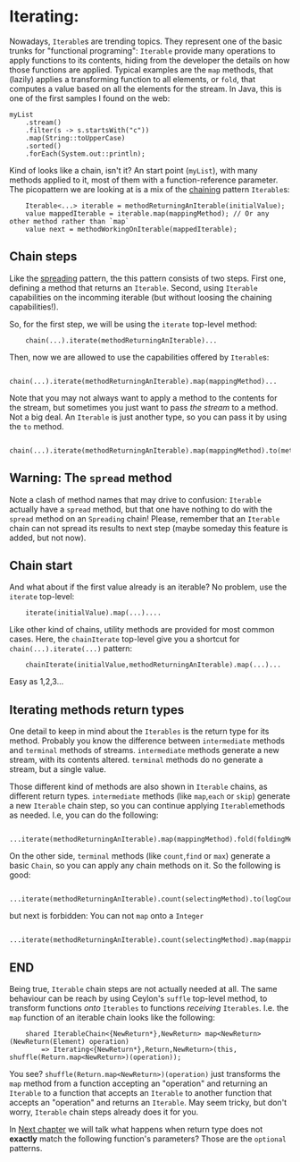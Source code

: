 # Iterating:
 Nowadays, `Iterable`s are trending topics.
 They represent one of the basic trunks for "functional programing": `Iterable` provide many operations to apply functions to 
 its contents, hiding from the developer the details on how those functions are applied.
 Typical examples are the `map` methods, that (lazily) applies a transforming function to all elements, or `fold`, that computes 
 a value based on all the elements for the stream. In Java, this is one of the first samples I found on the web:
```
myList
    .stream()
    .filter(s -> s.startsWith("c"))
    .map(String::toUpperCase)
    .sorted()
    .forEach(System.out::println);
```
Kind of looks like a chain, isn't it? An start point (`myList`), with many methods applied to it, 
most of them with a function-reference parameter.
The picopattern we are looking at is a mix of the [chaining]([docs/CHAINING.md) pattern `Iterable`s: 
``` 
    Iterable<...> iterable = methodReturningAnIterable(initialValue);
    value mappedIterable = iterable.map(mappingMethod); // Or any other method rather than `map`
    value next = methodWorkingOnIterable(mappedIterable);
``` 
 
## Chain steps
Like the [spreading](docs/SPREADING.md) pattern, the this pattern consists of two steps.
First one, defining a method that returns an `Iterable`.
Second, using `Iterable` capabilities on the incomming iterable (but without loosing the chaining capabilities!).

So, for the first step, we will be using the `iterate` top-level method:
```
    chain(...).iterate(methodReturningAnIterable)...
```
Then, now we are allowed to use the capabilities offered by `Iterable`s:
```
    chain(...).iterate(methodReturningAnIterable).map(mappingMethod)...
```
Note that you may not always want to apply a method to the contents for the stream, but sometimes you just want to 
pass *the stream* to a method. 
Not a big deal. An `Iterable` is just another type, so you can pass it by using the `to` method.
```
    chain(...).iterate(methodReturningAnIterable).map(mappingMethod).to(methodWorkingOnIterable)...
```    

## Warning: The `spread` method
Note a clash of method names that may drive to confusion:
`Iterable` actually have a `spread` method, but that one have nothing to do with the `spread` method on an `Spreading` chain!
Please, remember that an `Iterable` chain can not spread its results to next step 
(maybe someday this feature is added, but not now).

## Chain start
And what about if the first value already is an iterable? No problem, use the `iterate` top-level:
```
    iterate(initialValue).map(...)....
```
Like other kind of chains, utility methods are provided for most common cases.
Here, the `chainIterate` top-level give you a shortcut for `chain(...).iterate(...)` pattern:
```
    chainIterate(initialValue,methodReturningAnIterable).map(...)...
```

Easy as 1,2,3...

## Iterating methods return types
One detail to keep in mind about the `Iterables` is the return type for its method.
Probably you know the difference between `intermediate` methods and `terminal` methods of streams.
`intermediate` methods generate a new stream, with its contents altered.
`terminal` methods do no generate a stream, but a single value.

Those different kind of methods are also shown in `Iterable` chains, as different return types.
`intermediate` methods (like `map`,`each` or `skip`) generate a new `Iterable` chain step, so you can continue applying `Iterable`methods as needed.
I.e, you can do the following:
```
    ...iterate(methodReturningAnIterable).map(mappingMethod).fold(foldingMethod).skip(numberToSkip)...
```
On the other side, `terminal` methods (like `count`,`find` or `max`) generate a basic `Chain`, so you can apply any chain methods on it.
So the following is good:
```
    ...iterate(methodReturningAnIterable).count(selectingMethod).to(logCountResultMethod)...
```
but next is forbidden: You can not `map` onto a `Integer`
```
    ...iterate(methodReturningAnIterable).count(selectingMethod).map(mappingMethod)...
```

## END
Being true, `Iterable` chain steps are not actually needed at all. 
The same behaviour can be reach by using Ceylon's `suffle` top-level method, to transform functions *onto* `Iterables` to functions *receiving* `Iterables`.
I.e. the `map` function of an iterable chain looks like the following:
```
    shared IterableChain<{NewReturn*},NewReturn> map<NewReturn>(NewReturn(Element) operation) 
        => Iterating<{NewReturn*},Return,NewReturn>(this, shuffle(Return.map<NewReturn>)(operation));
```
 You see?  `shuffle(Return.map<NewReturn>)(operation)` just transforms the `map` method from a function accepting an "operation" and returning an `Iterable`
 to a function that accepts an `Iterable` to another function that accepts an "operation" and returns an `Iterable`.
 May seem tricky, but don't worry, `Iterable` chain steps already does it for you.
 
In [Next chapter](OPTIONAL.md) we will talk what happens when return type does not **exactly** match the following function's parameters?
Those are the `optional` patterns.
 
